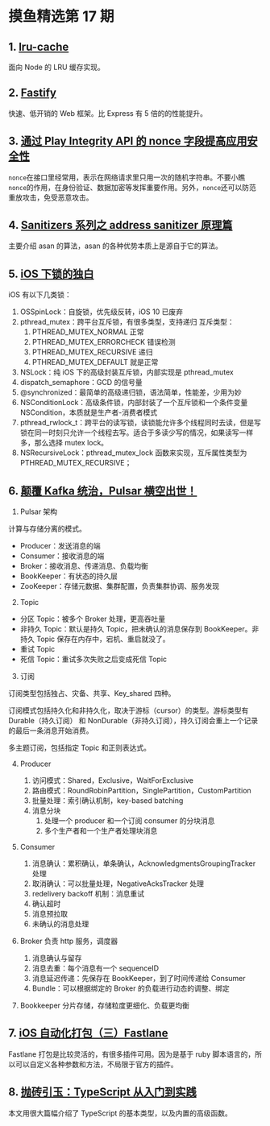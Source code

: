 # 摸鱼精选第 17 期

## 1. [lru-cache](https://github.com/isaacs/node-lru-cache)

面向 Node 的 LRU 缓存实现。

## 2. [Fastify](https://github.com/fastify/fastify)

快速、低开销的 Web 框架。比 Express 有 5 倍的的性能提升。

## 3. [通过 Play Integrity API 的 nonce 字段提高应用安全性](https://mp.weixin.qq.com/s/Y8J907aGsA3nP_fxIFC11w)

`nonce`在接口里经常用，表示在网络请求里只用一次的随机字符串。不要小瞧`nonce`的作用，在身份验证、数据加密等发挥重要作用。另外，`nonce`还可以防范重放攻击，免受恶意攻击。

## 4. [Sanitizers 系列之 address sanitizer 原理篇](https://mp.weixin.qq.com/s/1lZNjVshnglNWBNsrxhkhg)

主要介绍 asan 的算法，asan 的各种优势本质上是源自于它的算法。

## 5. [iOS 下锁的独白](https://mp.weixin.qq.com/s/3d365xrDKp7TwwY_htloiA)

iOS 有以下几类锁：

1. OSSpinLock：自旋锁，优先级反转，iOS 10 已废弃
2. pthread_mutex：跨平台互斥锁，有很多类型，支持递归
   互斥类型：
   1. PTHREAD_MUTEX_NORMAL 正常
   2. PTHREAD_MUTEX_ERRORCHECK 错误检测
   3. PTHREAD_MUTEX_RECURSIVE 递归
   4. PTHREAD_MUTEX_DEFAULT 就是正常
3. NSLock：纯 iOS 下的高级封装互斥锁，内部实现是 pthread_mutex
4. dispatch_semaphore：GCD 的信号量
5. @synchronized：最简单的高级递归锁，语法简单，性能差，少用为妙
6. NSConditionLock：高级条件锁，内部封装了一个互斥锁和一个条件变量 NSCondition，本质就是生产者-消费者模式
7. pthread_rwlock_t：跨平台的读写锁，读锁能允许多个线程同时去读，但是写锁在同一时刻只允许一个线程去写。适合于多读少写的情况，如果读写一样多，那么选择 mutex lock。
8. NSRecursiveLock：pthread_mutex_lock 函数来实现，互斥属性类型为 PTHREAD_MUTEX_RECURSIVE；

## 6. [颠覆 Kafka 统治，Pulsar 横空出世！](https://mp.weixin.qq.com/s/JDy5YoUZZyZ5Dx2BA_pWGA)

1. Pulsar 架构

计算与存储分离的模式。

- Producer：发送消息的端
- Consumer：接收消息的端
- Broker：接收消息、传递消息、负载均衡
- BookKeeper：有状态的持久层
- ZooKeeper：存储元数据、集群配置，负责集群协调、服务发现

2. Topic

- 分区 Topic：被多个 Broker 处理，更高吞吐量
- 非持久 Topic：默认是持久 Topic，把未确认的消息保存到 BookKeeper。非持久 Topic 保存在内存中，宕机、重启就没了。
- 重试 Topic
- 死信 Topic：重试多次失败之后变成死信 Topic

3. 订阅

订阅类型包括独占、灾备、共享、Key_shared 四种。

订阅模式包括持久化和非持久化，取决于游标（cursor）的类型。游标类型有 Durable（持久订阅） 和 NonDurable（非持久订阅），持久订阅会重上一个记录的最后一条消息开始消费。

多主题订阅，包括指定 Topic 和正则表达式。

4. Producer

   1. 访问模式：Shared，Exclusive，WaitForExclusive
   2. 路由模式：RoundRobinPartition，SinglePartition，CustomPartition
   3. 批量处理：索引确认机制，key-based batching
   4. 消息分块
      1. 处理一个 producer 和一个订阅 consumer 的分块消息
      2. 多个生产者和一个生产者处理块消息

5. Consumer

   1. 消息确认：累积确认，单条确认，AcknowledgmentsGroupingTracker 处理
   2. 取消确认：可以批量处理，NegativeAcksTracker 处理
   3. redelivery backoff 机制：消息重试
   4. 确认超时
   5. 消息预拉取
   6. 未确认的消息处理

6. Broker
   负责 http 服务，调度器

   1. 消息确认与留存
   2. 消息去重：每个消息有一个 sequenceID
   3. 消息延迟传递：先保存在 BookKeeper，到了时间传递给 Consumer
   4. Bundle：可以根据绑定的 Broker 的负载进行动态的调整、绑定

7. Bookkeeper
   分片存储，存储粒度更细化、负载更均衡

## 7. [iOS 自动化打包（三）Fastlane](https://mp.weixin.qq.com/s?__biz=Mzg2NjI0NTQ2OQ==&mid=2247485568&idx=1&sn=5d84d046cbbbcfb49e7953ea264ba01c&chksm=ce4c86b2f93b0fa449a961fd56d52926fad61c2001b29c283dc6cf64317affe55fc2b279d9a4&scene=178&cur_album_id=2353161440247054338#rd)

Fastlane 打包是比较灵活的，有很多插件可用。因为是基于 ruby 脚本语言的，所以可以自定义各种参数和方法，不局限于官方的插件。

## 8. [抛砖引玉：TypeScript 从入门到实践](https://mp.weixin.qq.com/s/owtE_7PVLyz5XqwGofaTZg)

本文用很大篇幅介绍了 TypeScript 的基本类型，以及内置的高级函数。
